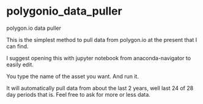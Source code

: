 # polygonio_data_puller
polygon.io data puller

This is the simplest method to pull data from polygon.io at the present that I can find.

I suggest opening this with jupyter notebook from anaconda-navigator to easily edit.

You type the name of the asset you want. And run it.

It will automatically pull data from about the last 2 years, well last 24 of 28 day periods that is. Feel free to ask for more or less data.
